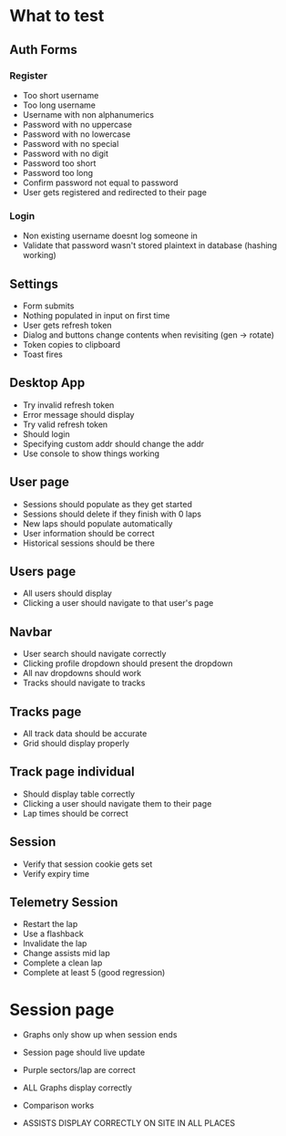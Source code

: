 # What to test

## Auth Forms

### Register

- Too short username
- Too long username
- Username with non alphanumerics
- Password with no uppercase
- Password with no lowercase
- Password with no special
- Password with no digit
- Password too short
- Password too long
- Confirm password not equal to password
- User gets registered and redirected to their page

### Login

- Non existing username doesnt log someone in
- Validate that password wasn't stored plaintext in database (hashing working)

## Settings

- Form submits
- Nothing populated in input on first time
- User gets refresh token
- Dialog and buttons change contents when revisiting (gen -> rotate)
- Token copies to clipboard
- Toast fires

## Desktop App

- Try invalid refresh token
- Error message should display
- Try valid refresh token
- Should login
- Specifying custom addr should change the addr
- Use console to show things working

## User page

- Sessions should populate as they get started
- Sessions should delete if they finish with 0 laps
- New laps should populate automatically
- User information should be correct
- Historical sessions should be there

## Users page

- All users should display
- Clicking a user should navigate to that user's page

## Navbar

- User search should navigate correctly
- Clicking profile dropdown should present the dropdown
- All nav dropdowns should work
- Tracks should navigate to tracks

## Tracks page

- All track data should be accurate
- Grid should display properly

## Track page individual

- Should display table correctly
- Clicking a user should navigate them to their page
- Lap times should be correct

## Session

- Verify that session cookie gets set
- Verify expiry time

## Telemetry Session

- Restart the lap
- Use a flashback
- Invalidate the lap
- Change assists mid lap
- Complete a clean lap
- Complete at least 5 (good regression)

# Session page

- Graphs only show up when session ends
- Session page should live update
- Purple sectors/lap are correct
- ALL Graphs display correctly
- Comparison works

- ASSISTS DISPLAY CORRECTLY ON SITE IN ALL PLACES
